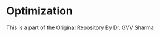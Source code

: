 # Optimization

This is a part of the [Original Repository](https://github.com/gadepall/school/tree/master/ncert/optimization) By Dr. GVV Sharma
